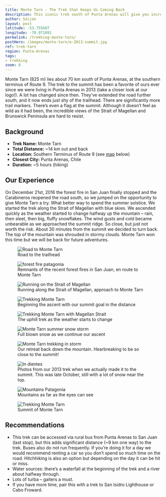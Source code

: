 ```yaml
---
title: Monte Tarn - The Trek that Keeps Us Coming Back
description: This iconic trek south of Punta Arenas will give you incredible views over the Strait of Magellan and the Brunswick Peninsula.
author: Sóijen
layout: post
latitude: -53.755607
longitude: -70.971891
permalink: /trekking-monte-tarn/
postHero: /images/monte-tarn/e-2013-summit.jpg
ref: trek-tarn
region: Punta-Arenas
tags:
- trekking
zoom: 8
---
```

Monte Tarn (825 m) lies about 70 km south of Punta Arenas, at the southern terminus of Route 9. The trek to the summit has been a favorite of ours ever since we were living in Punta Arenas in 2013 (take a closer look at our logo!). A lot has changed since then. They’ve extended the road further south, and it now ends just shy of the trailhead. There are significantly more trail markers. There’s even a flag at the summit. Although it doesn’t feel as wild as it had been, the incredible views of the Strait of Magellan and Brunswick Peninsula are hard to resist.

<h2>Background</h2>
<ul class="post-stats bullets">
  <li><strong>Trek Name:</strong> Monte Tarn</li>
  <li><strong>Total Distance:</strong> ~14 km out and back</li>
  <li><strong>Location:</strong> Southern Terminus of Route 9 (see <a href="#map">map</a> below)</li>
  <li><strong>Closest City:</strong> Punta Arenas, Chile</li>
  <li><strong>Duration:</strong> ~5 hours (hiking)</li>
</ul>

<h2>Our Experience</h2>
On December 21st, 2016 the forest fire in San Juan finally stopped and the Carabineros reopened the road south, so we jumped on the opportunity to give Monte Tarn a try. What better way to spend the summer solstice. We started the trek along the Strait of Magellan with blue skies. We ascended quickly as the weather started to change halfway up the mountain – rain, then sleet, then big, fluffy snowflakes. The wind gusts and cold became unbearable as we approached the summit ridge. So close, but just not worth the risk. About 30 minutes from the summit we decided to turn back. The top of the mountain was shrouded in stormy clouds. Monte Tarn won this time but we will be back for future adventures.

<figure class="figure">
  <img class="image" src="/images/monte-tarn/road.jpg"
      alt="Road to Monte Tarn">
     <figcaption class="img-caption">Road to the trailhead</figcaption>
</figure>
<figure class="figure">
  <img class="image" src="/images/monte-tarn/fire.jpg"
      alt="forest fire patagonia">
     <figcaption class="img-caption">Remnants of the recent forest fires in San Juan, en route to Monte Tarn</figcaption>
</figure>
<figure class="figure">
  <img class="image" src="/images/monte-tarn/j-estrecho.jpg"
      alt="Running on the Strait of Magellan">
     <figcaption class="img-caption">Running along the Strait of Magellan, approach to Monte Tarn</figcaption>
</figure>
<figure class="figure">
  <img class="image" src="/images/monte-tarn/monte-tarn.jpg"
      alt="Trekking Monte Tarn">
     <figcaption class="img-caption">Beginning the ascent with our summit goal in the distance</figcaption>
</figure>
<figure class="figure">
  <img class="image" src="/images/monte-tarn/j-h-e-estrecho.jpg"
      alt="Trekking Monte Tarn with Magellan Strait">
     <figcaption class="img-caption">The uphill trek as the weather starts to change</figcaption>
</figure>
<figure class="figure">
  <img class="image" src="/images/monte-tarn/j-h-e-storm.jpg"
      alt="Monte Tarn summer snow storm">
     <figcaption class="img-caption">Full blown snow as we continue our ascent</figcaption>
</figure>
<figure class="figure">
  <img class="image" src="/images/monte-tarn/storm-descent.jpg"
      alt="Monte Tarn trekking in storm">
     <figcaption class="img-caption">Our retreat back down the mountain. Hearbreaking to be so close to the summit!</figcaption>
</figure>
<figure class="figure">
  <img class="image" src="/images/monte-tarn/j-2013-snow.jpg"
      alt="In dientes">
     <figcaption class="img-caption">Photos from our 2013 trek when we actually made it to the summit. This was late October, still with a lot of snow near the top.</figcaption>
</figure>
<figure class="figure">
  <img class="image" src="/images/monte-tarn/j-2013-mountains.jpg"
      alt="Mountains Patagonia">
     <figcaption class="img-caption">Mountains as far as the eyes can see</figcaption>
</figure>
<figure class="figure">
  <img class="image" src="/images/monte-tarn/j-2013-summit.jpg"
      alt="Trekking Monte Tarn">
     <figcaption class="img-caption">Summit of Monte Tarn</figcaption>
</figure>

<h2>Recommendations</h2>
<ul class="bullets">
<li>This trek can be accessed via rural bus from Punta Arenas to San Juan (last stop), but this adds significant distance (~9 km one way) to the trek. Buses also do not run frequently. If you’re doing it for a day we would recommend renting a car so you don’t spend so much time on the road. Hitchhiking is also an option but depending on the day it can be hit or miss.</li>
<li>Water sources: there’s a waterfall at the beginning of the trek and a river about halfway through.</li>
<li>Lots of turba – gaiters a must.</li>
<li>If you have more time, pair this with a trek to San Isidro Lighthouse or Cabo Froward.</li>
</ul>
